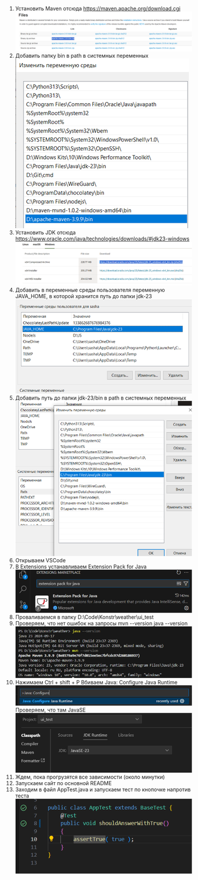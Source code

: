 1. Установить Maven отсюда https://maven.apache.org/download.cgi
![alt text](sources/file_maven.png)
2. Добавить папку bin в path в системных переменных
![alt text](sources/path_maven.png)
3. Установить JDK отсюда https://www.oracle.com/java/technologies/downloads/#jdk23-windows
![alt text](sources/file_java.png)
4. Добавить в переменные среды пользователя переменную JAVA_HOME, в которой хранится путь до папки jdk-23
![alt text](sources/java_home.png)
5. Добавить путь до папки jdk-23/bin в path в системных переменных
![alt text](sources/path_java.png)
6. Открываем VSCode
7. В Extensions устанавливаем Extension Pack for Java
![alt text](sources/extesion_pack.png)
8. Проваливаемся в папку D:\Code\Konstr\weather\ui_test
9. Проверяем, что нет ошибок на запросы
mvn --version
java --version
![alt text](sources/check_versions.png)
10. Нажимаем Ctrl + shift + P
Вбиваем Java: Configure Java Runtime
![alt text](sources/configure.png)
Проверяем, что там JavaSE
![alt text](sources/check_configure.png)
9. Ждем, пока прогрузятся все зависимости (около минутки)
10. Запускаем сайт по основной README
11. Заходим в файл AppTest.java и запускаем тест по кнопочке напротив теста
![alt text](sources/start_test.png)